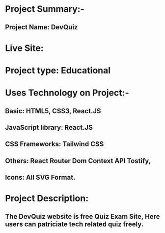 # Project Summary:-
## Project Name: **DevQuiz**
# Live Site: 
# Project type: Educational
# Uses Technology on Project:-
## Basic:  HTML5, CSS3, React.JS
## JavaScript library: React.JS
## CSS Frameworks: Tailwind CSS
## Others: React Router Dom Context API Tostify, 
## Icons: All SVG Format.

# Project Description: 
## The DevQuiz website is free Quiz Exam Site, Here users can patriciate tech related quiz freely.
